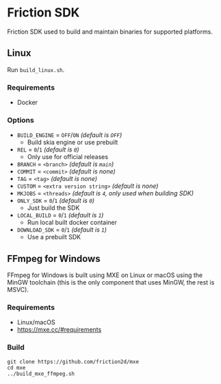 # Friction SDK

Friction SDK used to build and maintain binaries for supported platforms.

## Linux

Run `build_linux.sh`.

### Requirements

* Docker

### Options

* `BUILD_ENGINE` = `OFF`/`ON` *(default is `OFF`)*
  * Build skia engine or use prebuilt
* `REL` = `0`/`1` *(default is `0`)*
  * Only use for official releases
* `BRANCH` = `<branch>` *(default is `main`)*
* `COMMIT` = `<commit>` *(default is none)*
* `TAG` = `<tag>` *(default is none)*
* `CUSTOM` = `<extra version string>` *(default is none)*
* `MKJOBS` = `<threads>` *(default is `4`, only used when building SDK)*
* `ONLY_SDK` = `0`/`1` *(default is `0`)*
  * Just build the SDK
* `LOCAL_BUILD` = `0`/`1` *(default is `1`)*
  * Run local built docker container
* `DOWNLOAD_SDK` = `0`/`1` *(default is `1`)*
  * Use a prebuilt SDK

## FFmpeg for Windows

FFmpeg for Windows is built using MXE on Linux or macOS using the MinGW toolchain (this is the only component that uses MinGW, the rest is MSVC).

### Requirements

* Linux/macOS
* https://mxe.cc/#requirements

### Build

```
git clone https://github.com/friction2d/mxe
cd mxe
../build_mxe_ffmpeg.sh
```
